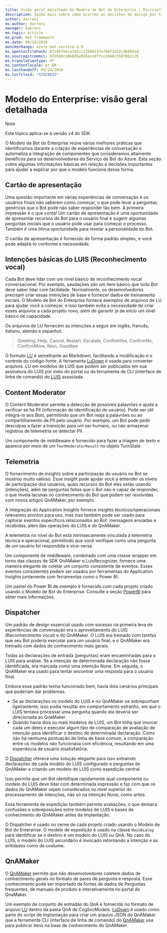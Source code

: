 ```yaml
---
title: Visão geral detalhada do Modelo de Bot do Enterprise | Microsoft Docs
description: Saiba mais sobre como ocorrem as decisões de design por trás do Modelo de Bot do Enterprise
author: darrenj
ms.author: darrenj
manager: kamrani
ms.topic: article
ms.prod: bot-framework
ms.date: 09/18/2018
monikerRange: azure-bot-service-4.0
ms.openlocfilehash: 6f295794ca7d3cc17688337e70df2a52cdb665ed
ms.sourcegitcommit: 87b5b0ca9b0d5e028ece9f7cc4948c5507062c2b
ms.translationtype: HT
ms.contentlocale: pt-BR
ms.lasthandoff: 09/24/2018
ms.locfileid: "47029835"
---
```

# <a name="enterprise-template---detailed-overview"></a>Modelo do Enterprise: visão geral detalhada

> [!NOTE]
> Este tópico aplica-se à versão v4 do SDK. 

O Modelo de Bot do Enterprise reúne várias melhores práticas que identificamos durante a criação de experiências de conversação e automatiza a integração de componentes que consideramos altamente benéficos para os desenvolvedores do Serviço de Bot do Azure. Esta seção cobre algumas informações básicas em relação a decisões importantes para ajudar a explicar por que o modelo funciona dessa forma.

## <a name="introduction-card"></a>Cartão de apresentação

Uma questão importante em várias experiências de conversação é os usuários finais não saberem como começar, o que pode levar a perguntas genéricas que o Bot pode não saber responder tão bem. A primeira impressão é o que conta! Um cartão de apresentação é uma oportunidade de apresentar recursos do Bot para o usuário final e sugerir algumas perguntas iniciais que o usuário pode usar para começar o processo. Também é uma ótima oportunidade para revelar a personalidade do Bot.

O cartão de apresentação é fornecido de forma padrão simples, e você pode adaptá-lo conforme a necessidade.

## <a name="basic-language-understanding-luis-intents"></a>Intenções básicas do LUIS (Reconhecimento vocal)

Cada Bot deve lidar com um nível básico de reconhecimento vocal conversacional. Por exemplo, saudações são um item básico que todo Bot deve saber lidar com facilidade. Normalmente, os desenvolvedores precisam criar essas intenções de base e fornecer dados de treinamento iniciais. O Modelo de Bot do Enterprise fornece exemplos de arquivos de LU para ajudar você a começar, e isso também evita a necessidade de criar esses arquivos a cada projeto novo, além de garantir já de início um nível básico de capacidade.

Os arquivos de LU fornecem as intenções a seguir em inglês, francês, italiano, alemão e espanhol.

> Greeting, Help, Cancel, Restart, Escalate, ConfirmYes, ConfirmNo, ConfirmMore, Next, Goodbye

O formato [LU](https://github.com/Microsoft/botbuilder-tools/blob/master/packages/Ludown/docs/lu-file-format.md) é semelhante ao Markdown, facilitando a modificação e o controle do código-fonte. A ferramenta [LuDown](https://github.com/Microsoft/botbuilder-tools/tree/master/packages/Ludown) é usada para converter arquivos .LU em modelos de LUIS que podem ser publicados em sua assinatura do LUIS por meio do portal ou da ferramenta de CLI (interface de linha de comando) do [LUIS](https://github.com/Microsoft/botbuilder-tools/tree/master/packages/LUIS) associada.

## <a name="content-moderator"></a>Content Moderator

O Content Moderator permite a detecção de possíveis palavrões e ajuda a verificar se há PII (informação de identificação do usuário). Pode ser útil integrá-lo aos Bots, permitindo que um Bot reaja a palavrões ou ao compartilhamento de PII pelo usuário. Por exemplo, um Bot pode pedir desculpas e fazer a transição para um ser humano, ou não armazenar registros de telemetria se detectar PII.

Um componente de middleware é fornecido para fazer a triagem de texto e aparece por meio de um ```TextModeratorResult``` no objeto TurnState.

## <a name="telemetry"></a>Telemetria

O fornecimento de insights sobre a participação do usuário no Bot se mostrou muito valioso. Esse insight pode ajudar você a entender os níveis de participação dos usuários, quais recursos do Bot eles estão usando (intenções), além de perguntas feitas que o Bot não é capaz de responder, o que revela lacunas no conhecimento do Bot que podem ser resolvidas com novos artigos QnAMaker, por exemplo.

A integração do Application Insights fornece insights técnicos/operacionais relevantes prontos para uso, mas isso também pode ser usado para capturar eventos específicos relacionados ao Bot: mensagens enviadas e recebidas, além das operações do LUIS e do QnAMaker.

A telemetria no nível do Bot está intrinsecamente vinculada à telemetria técnica e operacional, permitindo que você verifique como uma pergunta de um usuário foi respondida e vice-versa.

Um componente de middleware, combinado com uma classe wrapper em torno das classes de SDK QnAMaker e LuisRecognizer, fornece uma maneira elegante de coletar um conjunto consistente de eventos. Esses eventos consistentes podem ser usados por ferramentas do Application Insights juntamente com ferramentas como o Power BI.

Um painel do Power BI de exemplo é fornecido com cada projeto criado usando o Modelo de Bot do Enterprise. Consulte a seção [PowerBI](bot-builder-enterprise-template-powerbi.md) para obter mais informações.

## <a name="dispatcher"></a>Dispatcher

Um padrão de design essencial usado com sucesso na primeira leva de experiências de conversação era o aproveitamento do LUIS (Reconhecimento vocal) e do QnAMaker. O LUIS era treinado com tarefas que seu Bot poderia executar para um usuário final, e o QnAMaker era treinado com dados de conhecimento mais gerais.

Todas as declarações de entrada (perguntas) eram encaminhadas para o LUIS para análise. Se a intenção de determinada declaração não fosse identificada, era marcada como uma intenção None. Em seguida, o QnAMaker era usado para tentar encontrar uma resposta para o usuário final.

Embora esse padrão tenha funcionado bem, havia dois cenários principais que poderiam dar problemas.

- Se as declarações no modelo do LUIS e no QnAMaker se sobrepunham ligeiramente, isso podia resultar em comportamento estranho, em que o LUIS tentava processar uma pergunta quando ela deveria ser direcionada ao QnaMaker.
- Quando havia dois ou mais modelos de LUIS, um Bot tinha que invocar cada um deles e executar algum tipo de comparação de avaliação de intenção para identificar o destino de determinada declaração. Como não há nenhuma pontuação de linha de base comum, a comparação entre os modelos não funcionava com eficiência, resultando em uma experiência de usuário insatisfatória.

O [Dispatcher](https://docs.microsoft.com/en-us/azure/bot-service/bot-builder-tutorial-dispatch?view=azure-bot-service-4.0&tabs=csaddref%2Ccsbotconfig) oferece uma solução elegante para isso extraindo declarações de cada modelo do LUIS configurado e perguntas do QnAMaker e criando um modelo do LUIS como expedição central.

Isso permite que um Bot identifique rapidamente qual componente ou modelo do LUIS deve lidar com determinada expressão e faz com que os dados do QnAMaker sejam considerados no nível superior do processamento de intenções, não só na intenção None, como antes.

Essa ferramenta de expedição também permite avaliações, o que destaca confusões e sobreposições entre modelos de LUIS e bases de conhecimento do QnAMaker antes da implantação.

O Dispatcher é usado no cerne de cada projeto criado usando o Modelo de Bot do Enterprise. O modelo de expedição é usado na classe `MainDialog` para identificar se o destino é um modelo do LUIS ou QnA. No caso do LUIS, o modelo do LUIS secundário é invocado retornando a intenção e as entidades como de costume.

## <a name="qnamaker"></a>QnAMaker

O [QnAMaker](https://www.qnamaker.ai/) permite que não desenvolvedores coletem dados de conhecimento gerais no formato de pares de pergunta e resposta. Esse conhecimento pode ser importado de fontes de dados de Perguntas frequentes, de manuais de produto e interativamente no portal do QnaMaker.

Um exemplo de conjunto de entradas do QnA é fornecido no formato de arquivo [LU](https://github.com/Microsoft/botbuilder-tools/blob/master/packages/Ludown/docs/lu-file-format.md) dentro da pasta QnA de CogSvcModels. [LuDown](https://github.com/Microsoft/botbuilder-tools/tree/master/packages/Ludown) é usado como parte do script de implantação para criar um arquivo JSON do QnAMaker que a ferramenta CLI (interface de linha de comando) do [QnAMaker](https://github.com/Microsoft/botbuilder-tools/tree/master/packages/QnAMaker) usa para publicar itens na base de conhecimento do QnAMaker.
